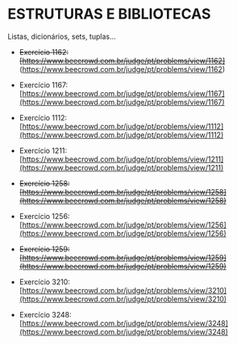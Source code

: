 # **ESTRUTURAS E BIBLIOTECAS**

Listas, dicionários, sets, tuplas…

- <s>Exercício 1162: [https://www.beecrowd.com.br/judge/pt/problems/view/1162]</s>
(https://www.beecrowd.com.br/judge/pt/problems/view/1162)

- Exercício 1167: [https://www.beecrowd.com.br/judge/pt/problems/view/1167](https://www.beecrowd.com.br/judge/pt/problems/view/1167)

- Exercício 1112: [https://www.beecrowd.com.br/judge/pt/problems/view/1112](https://www.beecrowd.com.br/judge/pt/problems/view/1112)

- Exercício 1211: [https://www.beecrowd.com.br/judge/pt/problems/view/1211](https://www.beecrowd.com.br/judge/pt/problems/view/1211)

- <s>Exercício 1258: [https://www.beecrowd.com.br/judge/pt/problems/view/1258](https://www.beecrowd.com.br/judge/pt/problems/view/1258)</s>

- Exercício 1256: [https://www.beecrowd.com.br/judge/pt/problems/view/1256](https://www.beecrowd.com.br/judge/pt/problems/view/1256)

- <s>Exercício 1259: [https://www.beecrowd.com.br/judge/pt/problems/view/1259](https://www.beecrowd.com.br/judge/pt/problems/view/1259)</s>

- Exercício 3210: [https://www.beecrowd.com.br/judge/pt/problems/view/3210](https://www.beecrowd.com.br/judge/pt/problems/view/3210)

- Exercício 3248: [https://www.beecrowd.com.br/judge/pt/problems/view/3248](https://www.beecrowd.com.br/judge/pt/problems/view/3248)
